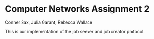 # Computer Networks Assignment 2
Conner Sax, Julia Garant, Rebecca Wallace

This is our implementation of the job seeker and job creator protocol.
